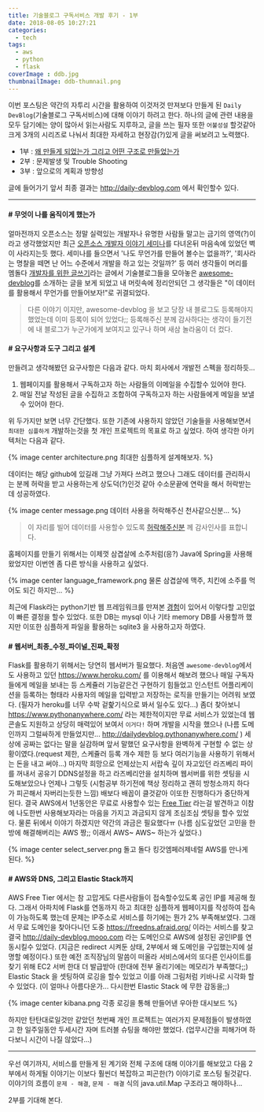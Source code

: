 ```yaml
---
title: 기술블로그 구독서비스 개발 후기 - 1부
date: 2018-08-05 10:27:21
categories:
  - tech
tags: 
  - aws
  - python
  - flask
coverImage : ddb.jpg
thumbnailImage: ddb-thumnail.png
---
```

이번 포스팅은 약간의 자투리 시간을 활용하여 이것저것 만져보다 만들게 된 `Daily DevBlog`(기술블로그 구독서비스)에 대해 이야기 하려고 한다. <!-- more -->
하나의 글에 관련 내용을 모두 담기에는 양이 많아서 읽는사람도 지루하고, 글을 쓰는 필자 또한 `어불성설` 할것같아 크게 3개의 시리즈로 나눠서 최대한 자세하고 현장감(?)있게 글을 써보려고 노력했다.

- 1부 : [왜 만들게 되었는가 그리고 어떤 구조로 만들었는가](https://taetaetae.github.io/2018/08/05/daily-dev-blog-1/)
- 2부 : 문제발생 및 Trouble Shooting
- 3부 : 앞으로의 계획과 방향성

글에 들어가기 앞서 최종 결과는 http://daily-devblog.com 에서 확인할수 있다.

---
#### # 무엇이 나를 움직이게 했는가
얼마전까지 오픈소스는 정말 실력있는 개발자나 유명한 사람들 말고는 금기의 영역(?)이라고 생각했었지만 최근 [오픈소스 개발자 이야기 세미나](https://taetaetae.github.io/2018/07/01/open-source-software-develpoer-story-review/)를 다녀온뒤 마음속에 있었던 벽이 사라지는듯 했다. 세미나를 들으면서 '나도 무언가를 만들어 볼수는 없을까?', '회사라는 명찰을 떼면 난 어느 수준에서 개발을 하고 있는 것일까?' 등 여러 생각들이 머리를 멤돌다 [개발자를 위한 글쓰기](https://www.slideshare.net/zzsza/intro-102870757)라는 글에서 기술블로그들을 모아놓은 [awesome-devblog](https://awesome-devblog.herokuapp.com)를 소개하는 글을 보게 되었고 내 머릿속에 정리안되던 그 생각들은 "이 데이터를 활용해서 무언가를 만들어보자!"로 귀결되었다. 

> 다른 이야기 이지만, awesome-devblog 을 보고 당장 내 블로그도 등록해야지 했었는데 이미 등록이 되어 있었다;; 등록해주신 분께 감사하다는 생각이 들기전에 내 블로그가 누군가에게 보여지고 있구나 하며 새삼 놀라움이 더 컸다.

#### # 요구사항과 도구 그리고 설계
만들려고 생각해봤던 요구사항은 다음과 같다. 마치 회사에서 개발전 스펙을 정리하듯...
1. 웹페이지를 활용해서 구독하고자 하는 사람들의 이메일을 수집할수 있어야 한다.
2. 매일 전날 작성된 글을 수집하고 조합하여 구독하고자 하는 사람들에게 메일을 보낼수 있어야 한다.

위 두가지만 보면 너무 간단했다. 또한 기존에 사용하지 않았던 기술들을 사용해보면서 `최대한 심플하게` 개발하는것을 첫 개인 프로젝트의 목표로 하고 싶었다. 하여 생각한 아키텍처는 다음과 같다.

{% image center architecture.png 최대한 심플하게 설계해보자. %}

데이터는 해당 github에 있길래 그냥 가져다 쓰려고 했으나 그래도 데이터를 관리하시는 분께 허락을 받고 사용하는게 상도덕(?)인것 같아 수소문끝에 연락을 해서 허락받는데 성공하였다.

{% image center message.png 데이터 사용을 허락해주신 천사같으신분... %}

> 이 자리를 빌어 데이터를 사용할수 있도록 [허락해주신분](https://www.facebook.com/sarojaba) 께 감사인사를 표합니다.

홈페이지를 만들기 위해서는 이제껏 삼겹살에 소주처럼(응?) Java에 Spring을 사용해 왔었지만 이번엔 좀 다른 방식을 사용하고 싶었다. 

{% image center language_framework.png 물론 삼겹살에 맥주, 치킨에 소주를 먹어도 되긴 하지만... %}

최근에 Flask라는 python기반 웹 프레임워크를 만져본 [경험](https://taetaetae.github.io/2018/06/29/simple-web-server-flask-apache/)이 있어서 이렇다할 고민없이 빠른 결정을 할수 있었다. 또한 DB는 mysql 이나 기타 memory DB를 사용할까 했지만 이또한 심플하게 파일을 활용하는 sqlite3 을 사용하고자 하였다.

#### # 웹서버\_최종\_수정\_파이널\_진짜\_확정
Flask를 활용하기 위해서는 당연히 웹서버가 필요했다. 처음엔 `awesome-devblog`에서도 사용하고 있던 https://www.heroku.com/ 를 이용해서 해보려 했으나 매일 구독자들에게 메일을 보내는 등 스케쥴러 기능같은건 구현하기 힘들었고 인스턴트 어플리케이션을 등록하는 형태라 사용자의 메일을 입력받고 저장하는 로직을 만들기는 어려워 보였다. (필자가 heroku를 너무 수박 겉핥기식으로 봐서 일수도 있다...) 
좀더 찾아보니 https://www.pythonanywhere.com/ 라는 제한적이지만 무료 서비스가 있었는데 웹콘솔도 지원하고 상당히 매력있어 보여서 `이거다!` 하며 개발을 시작을 했으나 (나름 도메인까지 그럴싸하게 만들었지만... http://dailydevblog.pythonanywhere.com/ ) 세상에 공짜는 없다는 말을 실감하며 앞서 말했던 요구사항을 완벽하게 구현할 수 없는 상황이였다.(request 제한, 스케쥴러 등록 개수 제한 등 보다 여러기능을 사용하기 위해서는 돈을 내고 써야...)
마지막 희망으로 언제샀는지 서랍속 깊이 자고있던 라즈베리 파이를 꺼내서 공유기 DDNS설정을 하고 라즈베리안을 설치하며 웹서버를 위한 셋팅을 시도해보았으나 언제나 그렇듯 (시험공부 하기전에 책상 정리하고 괜히 방청소까지 하다가 피곤해서 자버리는듯한 느낌) 배보다 배꼽이 클것같아 이또한 진행하다가 중단하게 된다.
결국 AWS에서 1년동안은 무료로 사용할수 있는 [Free Tier](https://aws.amazon.com/ko/free/) 라는걸 발견하고 이참에 나도한번 사용해보자라는 마음을 가지고 과금되지 않게 조심조심 셋팅을 할수 있었다. 물론 뒤에서 이야기 하겠지만 약간의 과금은 필요했다ㅠ (나름 심도깊었던 고민을 한방에 해결해버리는 AWS 짱;; 이래서 AWS~ AWS~ 하는가 싶었다.)

{% image center select_server.png 돌고 돌다 킹갓엠페러제네럴 AWS를 만나게 된다. %}

#### # AWS와 DNS, 그리고 Elastic Stack까지

AWS Free Tier 에서는 참 고맙게도 다른사람들이 접속할수있도록 공인 IP를 제공해 줬다. 그래서 아파치에 Flask를 연동까지 하고 최대한 심플하게 웹페이지를 작성하여 접속이 가능하도록 했는데 문제는 IP주소로 서비스를 하기에는 뭔가 2% 부족해보였다. 그래서 무료 도메인을 찾아다니던 도중 https://freedns.afraid.org/ 이라는 서비스를 찾고 결국 http://daily-devblog.mooo.com 라는 도메인으로 AWS에 설정된 공인IP를 연동시킬수 있었다. (지금은 redirect 시켜둔 상태, 2부에서 왜 도메인을 구입했는지에 설명할 예정이다.)
또한 예전 조직장님의 말씀이 떠올라 서비스에서의 또다른 인사이트를 찾기 위해 EC2 서버 한대 더 발급받아 (한대에 전부 올리기에는 메모리가 부족했다;;) Elastic Stack 을 셋팅하여 로깅을 할수 있었고 이를 아래 그림처럼 키바나로 시각화 할수 있었다. (이 얼마나 아름다운가... 다시한번 Elastic Stack 에 무한 감동을;;)

{% image center kibana.png 각종 로깅을 통해 만들어낸 우아한 대시보드 %}

하지만 탄탄대로일것만 같았던 첫번째 개인 프로젝트는 여러가지 문제점들이 발생하였고 한 일주일동안 두세시간 자며 트러블 슈팅을 해야만 했었다. (업무시간을 피해가며 하다보니 시간이 나질 않았다...)

--- 

우선 여기까지, 서비스를 만들게 된 계기와 전체 구조에 대해 이야기를 해보았고 다음 2부에서 하게될 이야기는 이보다 훨씬더 복잡하고 피곤한(?) 이야기로 포스팅 될것같다. 이야기의 흐름이 `문제 - 해결`, `문제 - 해결` 식의 java.util.Map 구조라고 해야하나...

2부를 기대해 본다.